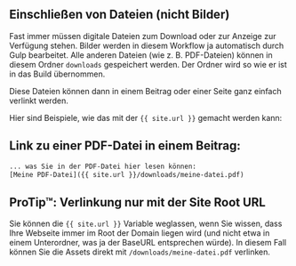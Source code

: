 ## Einschließen von Dateien (nicht Bilder)
Fast immer müssen digitale Dateien zum Download oder zur Anzeige zur Verfügung stehen. Bilder werden in diesem Workflow ja automatisch durch Gulp bearbeitet. Alle anderen Dateien (wie z. B. PDF-Dateien) können in diesem Ordner `downloads` gespeichert werden. Der Ordner wird so wie er ist in das Build übernommen.

Diese Dateien können dann in einem Beitrag oder einer Seite ganz einfach verlinkt werden.

Hier sind Beispiele, wie das mit der `{{ site.url }}` gemacht werden kann:

## Link zu einer PDF-Datei in einem Beitrag:
```html
... was Sie in der PDF-Datei hier lesen können:
[Meine PDF-Datei]({{ site.url }}/downloads/meine-datei.pdf)
```

## ProTip™: Verlinkung nur mit der Site Root URL
Sie können die `{{ site.url }}` Variable weglassen, wenn Sie wissen, dass Ihre Webseite immer im Root der Domain liegen wird (und nicht etwa in einem Unterordner, was ja der BaseURL entsprechen würde). In diesem Fall können Sie die Assets direkt mit `/downloads/meine-datei.pdf` verlinken.

